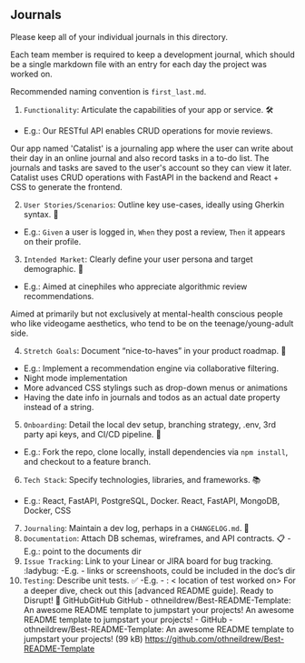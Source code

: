 ## Journals

Please keep all of your individual journals in this directory.

Each team member is required to keep a development journal, which should be a single markdown file with an entry for each day the project was worked on.

Recommended naming convention is `first_last.md`.

1. `Functionality`: Articulate the capabilities of your app or service. :hammer_and_wrench:
- E.g.: Our RESTful API enables CRUD operations for movie reviews.

Our app named 'Catalist' is a journaling app where the user can write about their day in an online journal and also record tasks in a to-do list. The journals and tasks are saved to the user's account so they can view it later. Catalist uses CRUD operations with FastAPI in the backend and React + CSS to generate the frontend.

2. `User Stories/Scenarios`: Outline key use-cases, ideally using Gherkin syntax. :cucumber:
- E.g.: `Given` a user is logged in, `When` they post a review, `Then` it appears on their profile.

3. `Intended Market`: Clearly define your user persona and target demographic. :dart:
- E.g.: Aimed at cinephiles who appreciate algorithmic review recommendations.

Aimed at primarily but not exclusively at mental-health conscious people who like videogame aesthetics, who tend to be on the teenage/young-adult side.

4. `Stretch Goals`: Document “nice-to-haves” in your product roadmap. :rainbow:
- E.g.: Implement a recommendation engine via collaborative filtering.
- Night mode implementation
- More advanced CSS stylings such as drop-down menus or animations
- Having the date info in journals and todos as an actual date property instead of a string.

5. `Onboarding`: Detail the local dev setup, branching strategy, .env, 3rd party api keys, and CI/CD pipeline. :rocket:
- E.g.: Fork the repo, clone locally, install dependencies via `npm install`, and checkout to a feature branch.
6. `Tech Stack`: Specify technologies, libraries, and frameworks. :books:
- E.g.: React, FastAPI, PostgreSQL, Docker.
React, FastAPI, MongoDB, Docker, CSS
7. `Journaling`: Maintain a dev log, perhaps in a `CHANGELOG.md`. :scroll:
8. `Documentation`: Attach DB schemas, wireframes, and API contracts. :clipboard:
-E.g.: point to the documents dir
9. `Issue Tracking`: Link to your Linear or JIRA board for bug tracking. :ladybug:
-E.g. - links or screenshoots, could be included in the doc’s dir
10. `Testing`: Describe unit tests. :white_check_mark:
-E.g. - <student name> : < location of test worked on>
For a deeper dive, check out this [advanced README guide]. Ready to Disrupt! :rocket:
GitHubGitHub
GitHub - othneildrew/Best-README-Template: An awesome README template to jumpstart your projects!
An awesome README template to jumpstart your projects! - GitHub - othneildrew/Best-README-Template: An awesome README template to jumpstart your projects! (99 kB)
https://github.com/othneildrew/Best-README-Template
